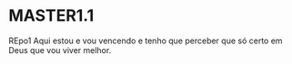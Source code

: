 # MASTER1.1
REpo1
Aqui estou e vou vencendo e tenho que perceber que só certo em Deus que vou viver melhor.
